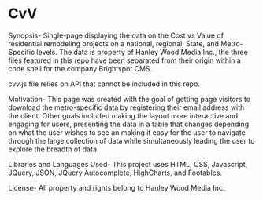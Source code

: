 # CvV
Synopsis-
Single-page displaying the data on the Cost vs Value of residential remodeling projects on a national, regional, State, and Metro-Specific levels. The data is property of Hanley Wood Media Inc., the three files featured in this repo have been separated from their origin within a code shell for the company Brightspot CMS.

cvv.js file relies on API that cannot be included in this repo.

Motivation-
This page was created with the goal of getting page visitors to download the metro-specific data by registering their email address with the client. Other goals included making the layout more interactive and engaging for users, presenting the data in a table that changes depending on what the user wishes to see an making it easy for the user to navigate through the large collection of data while simultaneously leading the user to explore the breadth of data.

Libraries and Languages Used-
This project uses HTML, CSS, Javascript, JQuery, JSON, JQuery Autocomplete, HighCharts, and Footables.

License-
All property and rights belong to Hanley Wood Media Inc.



